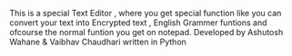 This is a special Text Editor , where you get special function like you can convert your text into Encrypted text , English Grammer 
funtions and ofcourse the normal funtion you get on notepad.
Developed by Ashutosh Wahane & Vaibhav Chaudhari
written in Python

